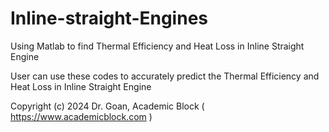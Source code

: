 # Inline-straight-Engines
Using Matlab to find Thermal Efficiency and Heat Loss in Inline Straight Engine 

User can use these codes to accurately predict the Thermal Efficiency and Heat Loss in Inline Straight Engine

Copyright (c) 2024 Dr. Goan, Academic Block ( https://www.academicblock.com )
